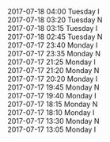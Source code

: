 2017-07-18 04:00 Tuesday  I  
2017-07-18 03:20 Tuesday  N  
2017-07-18 03:15 Tuesday  I  
2017-07-18 02:45 Tuesday  N  
2017-07-17 23:40 Monday  I  
2017-07-17 23:35 Monday  N  
2017-07-17 21:25 Monday  I  
2017-07-17 21:20 Monday  N  
2017-07-17 20:20 Monday  I  
2017-07-17 19:45 Monday  N  
2017-07-17 19:40 Monday  I  
2017-07-17 18:15 Monday  N  
2017-07-17 18:10 Monday  I  
2017-07-17 13:30 Monday  N  
2017-07-17 13:05 Monday  I  
